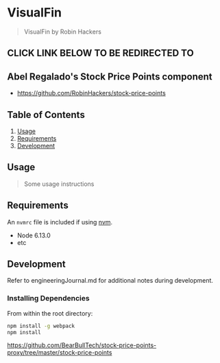# VisualFin

> VisualFin by Robin Hackers

## CLICK LINK BELOW TO BE REDIRECTED TO 
## Abel Regalado's Stock Price Points component
    
  - https://github.com/RobinHackers/stock-price-points


## Table of Contents

1. [Usage](#Usage)
1. [Requirements](#requirements)
1. [Development](#development)

## Usage

> Some usage instructions

## Requirements

An `nvmrc` file is included if using [nvm](https://github.com/creationix/nvm).

- Node 6.13.0
- etc

## Development

Refer to engineeringJournal.md for additional notes during development.

### Installing Dependencies

From within the root directory:

```sh
npm install -g webpack
npm install
```



https://github.com/BearBullTech/stock-price-points-proxy/tree/master/stock-price-points
